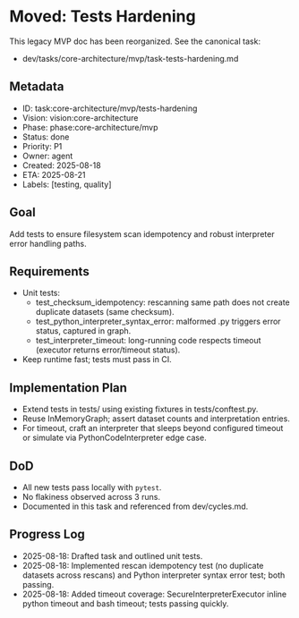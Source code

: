 # Moved: Tests Hardening

This legacy MVP doc has been reorganized. See the canonical task:
- dev/tasks/core-architecture/mvp/task-tests-hardening.md

## Metadata
- ID: task:core-architecture/mvp/tests-hardening
- Vision: vision:core-architecture
- Phase: phase:core-architecture/mvp
- Status: done
- Priority: P1
- Owner: agent
- Created: 2025-08-18
- ETA: 2025-08-21
- Labels: [testing, quality]

## Goal
Add tests to ensure filesystem scan idempotency and robust interpreter error handling paths.

## Requirements
- Unit tests:
  - test_checksum_idempotency: rescanning same path does not create duplicate datasets (same checksum).
  - test_python_interpreter_syntax_error: malformed .py triggers error status, captured in graph.
  - test_interpreter_timeout: long-running code respects timeout (executor returns error/timeout status).
- Keep runtime fast; tests must pass in CI.

## Implementation Plan
- Extend tests in tests/ using existing fixtures in tests/conftest.py.
- Reuse InMemoryGraph; assert dataset counts and interpretation entries.
- For timeout, craft an interpreter that sleeps beyond configured timeout or simulate via PythonCodeInterpreter edge case.

## DoD
- All new tests pass locally with `pytest`.
- No flakiness observed across 3 runs.
- Documented in this task and referenced from dev/cycles.md.

## Progress Log
- 2025-08-18: Drafted task and outlined unit tests.
- 2025-08-18: Implemented rescan idempotency test (no duplicate datasets across rescans) and Python interpreter syntax error test; both passing.
- 2025-08-18: Added timeout coverage: SecureInterpreterExecutor inline python timeout and bash timeout; tests passing quickly.
